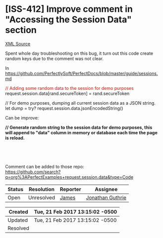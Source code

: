 # [ISS-412] Improve comment in "Accessing the Session Data" section

[XML Source](./xml/ISS-412.xml)
<p><p>Spent whole day troubleshooting on this bug, it turn out this code create random keys due to the comment was not clear.</p>

<p>In <a href="https://github.com/PerfectlySoft/PerfectDocs/blob/master/guide/sessions.md" class="external-link" rel="nofollow">https://github.com/PerfectlySoft/PerfectDocs/blob/master/guide/sessions.md</a></p>

<p><font color="#ff0000">// Adding some random data to the session for demo purposes</font> request.session.data<span class="error">&#91;rand.secureToken&#93;</span> = rand.secureToken</p>

<p>// For demo purposes, dumping all current session data as a JSON string.<br/>
let dump = try? request.session.data.jsonEncodedString()</p>

<p>Can be improve:</p>

<p><b>// Generate random string to the session data for demo purposes, this will append to "data" column in memory or database each time the page is reload.</b></p>

<p> </p>

<p> </p>

<p>Comment can be added to those repo:<br/>
<a href="https://github.com/search?q=org%3APerfectExamples+request.session.data&amp;type=Code" class="external-link" rel="nofollow">https://github.com/search?q=org%3APerfectExamples+request.session.data&amp;type=Code</a></p></p>





Status|Resolution|Reporter|Assignee
------|----------|--------|--------
Open|Unresolved|[James](Lei)|[Jonathan Guthrie]($jono)





Created|Tue, 21 Feb 2017 13:15:02 -0500
-------|--------------
Updated|Tue, 21 Feb 2017 13:15:02 -0500
Resolved|




